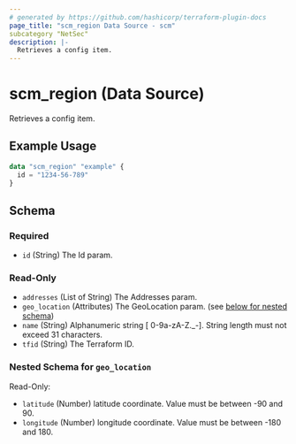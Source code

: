 ```yaml
---
# generated by https://github.com/hashicorp/terraform-plugin-docs
page_title: "scm_region Data Source - scm"
subcategory "NetSec"
description: |-
  Retrieves a config item.
---
```


# scm_region (Data Source)

Retrieves a config item.

## Example Usage

```terraform
data "scm_region" "example" {
  id = "1234-56-789"
}
```

<!-- schema generated by tfplugindocs -->
## Schema

### Required

- `id` (String) The Id param.

### Read-Only

- `addresses` (List of String) The Addresses param.
- `geo_location` (Attributes) The GeoLocation param. (see [below for nested schema](#nestedatt--geo_location))
- `name` (String) Alphanumeric string [ 0-9a-zA-Z._-]. String length must not exceed 31 characters.
- `tfid` (String) The Terraform ID.

<a id="nestedatt--geo_location"></a>
### Nested Schema for `geo_location`

Read-Only:

- `latitude` (Number) latitude coordinate. Value must be between -90 and 90.
- `longitude` (Number) longitude coordinate. Value must be between -180 and 180.
